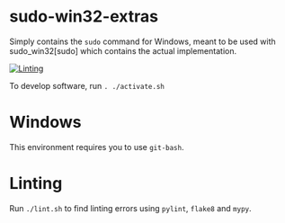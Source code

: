 # sudo-win32-extras

Simply contains the `sudo` command for Windows, meant to be used with sudo_win32[sudo]
which contains the actual implementation.

[![Linting](../../actions/workflows/lint.yml/badge.svg)](../../actions/workflows/lint.yml)

To develop software, run `. ./activate.sh`

# Windows

This environment requires you to use `git-bash`.

# Linting

Run `./lint.sh` to find linting errors using `pylint`, `flake8` and `mypy`.
